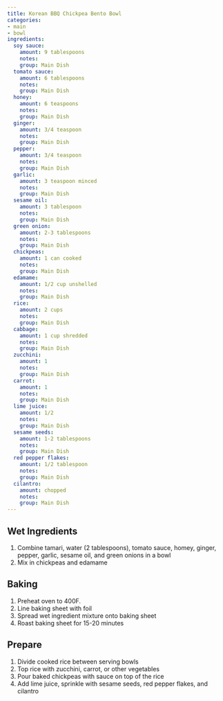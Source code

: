 ```yaml
---
title: Korean BBQ Chickpea Bento Bowl
categories:
- main
- bowl
ingredients:
  soy sauce:
    amount: 9 tablespoons
    notes: 
    group: Main Dish
  tomato sauce:
    amount: 6 tablespoons
    notes: 
    group: Main Dish
  honey:
    amount: 6 teaspoons
    notes: 
    group: Main Dish
  ginger:
    amount: 3/4 teaspoon
    notes: 
    group: Main Dish
  pepper:
    amount: 3/4 teaspoon
    notes: 
    group: Main Dish
  garlic:
    amount: 3 teaspoon minced
    notes: 
    group: Main Dish
  sesame oil:
    amount: 3 tablespoon
    notes: 
    group: Main Dish
  green onion:
    amount: 2-3 tablespoons
    notes: 
    group: Main Dish
  chickpeas:
    amount: 1 can cooked
    notes: 
    group: Main Dish
  edamame:
    amount: 1/2 cup unshelled
    notes: 
    group: Main Dish
  rice:
    amount: 2 cups
    notes: 
    group: Main Dish
  cabbage:
    amount: 1 cup shredded
    notes: 
    group: Main Dish
  zucchini:
    amount: 1
    notes: 
    group: Main Dish
  carrot:
    amount: 1
    notes: 
    group: Main Dish
  lime juice:
    amount: 1/2
    notes: 
    group: Main Dish
  sesame seeds:
    amount: 1-2 tablespoons
    notes: 
    group: Main Dish
  red pepper flakes:
    amount: 1/2 tablespoon
    notes: 
    group: Main Dish
  cilantro:
    amount: chopped
    notes: 
    group: Main Dish
---
```

## Wet Ingredients
1. Combine tamari, water (2 tablespoons), tomato sauce, homey, ginger, pepper, garlic, sesame oil, and green onions in a bowl
2. Mix in chickpeas and edamame

## Baking
1. Preheat oven to 400F.
2. Line baking sheet with foil
3. Spread wet ingredient mixture onto baking sheet
4. Roast baking sheet for 15-20 minutes

## Prepare
1. Divide cooked rice between serving bowls
2. Top rice with zucchini, carrot, or other vegetables
4. Pour baked chickpeas with sauce on top of the rice
5. Add lime juice, sprinkle with sesame seeds, red pepper flakes, and cilantro